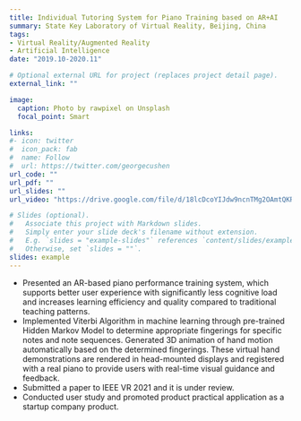```yaml
---
title: Individual Tutoring System for Piano Training based on AR+AI
summary: State Key Laboratory of Virtual Reality, Beijing, China
tags:
- Virtual Reality/Augmented Reality
- Artificial Intelligence
date: "2019.10-2020.11"

# Optional external URL for project (replaces project detail page).
external_link: ""

image:
  caption: Photo by rawpixel on Unsplash
  focal_point: Smart

links:
#- icon: twitter
#  icon_pack: fab
#  name: Follow
#  url: https://twitter.com/georgecushen
url_code: ""
url_pdf: ""
url_slides: ""
url_video: "https://drive.google.com/file/d/18lcDcoYIJdw9ncnTMg2OAmtQKR_sdxbe/view?usp=sharing"

# Slides (optional).
#   Associate this project with Markdown slides.
#   Simply enter your slide deck's filename without extension.
#   E.g. `slides = "example-slides"` references `content/slides/example-slides.md`.
#   Otherwise, set `slides = ""`.
slides: example
---
```

* Presented an AR-based piano performance training system, which supports better user experience with significantly less cognitive load and increases learning efficiency and quality compared to traditional teaching patterns.
* Implemented Viterbi Algorithm in machine learning through pre-trained Hidden Markov Model to determine  appropriate fingerings for specific notes and note sequences.
Generated 3D animation of hand motion automatically based on the determined fingerings. These virtual hand demonstrations are rendered in head-mounted displays and registered with a real piano to provide users with real-time visual guidance and feedback. 
* Submitted a paper to IEEE VR 2021 and it is under review.
* Conducted user study and promoted product practical application as a startup company product.
